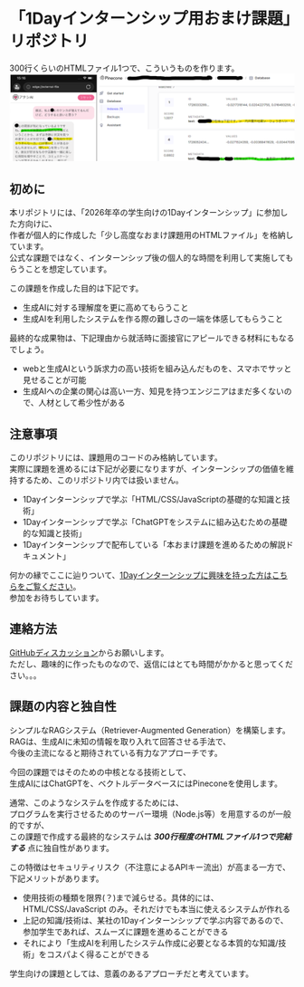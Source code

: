 # 「1Dayインターンシップ用おまけ課題」リポジトリ
300行くらいのHTMLファイル1つで、こういうものを作ります。
![Project Overview](./img/forREADME2.png)

## 初めに
本リポジトリには、「2026年卒の学生向けの1Dayインターンシップ」に参加した方向けに、  
作者が個人的に作成した「少し高度なおまけ課題用のHTMLファイル」を格納しています。  
公式な課題ではなく、インターンシップ後の個人的な時間を利用して実施してもらうことを想定しています。

この課題を作成した目的は下記です。
- 生成AIに対する理解度を更に高めてもらうこと
- 生成AIを利用したシステムを作る際の難しさの一端を体感してもらうこと

最終的な成果物は、下記理由から就活時に面接官にアピールできる材料にもなるでしょう。
- webと生成AIという訴求力の高い技術を組み込んだものを、スマホでサッと見せることが可能
- 生成AIへの企業の関心は高い一方、知見を持つエンジニアはまだ多くないので、人材として希少性がある

## 注意事項
このリポジトリには、課題用のコードのみ格納しています。  
実際に課題を進めるには下記が必要になりますが、インターンシップの価値を維持するため、このリポジトリ内では扱いません。  
- 1Dayインターンシップで学ぶ「HTML/CSS/JavaScriptの基礎的な知識と技術」
- 1Dayインターンシップで学ぶ「ChatGPTをシステムに組み込むための基礎的な知識と技術」
- 1Dayインターンシップで配布している「本おまけ課題を進めるための解説ドキュメント」
  
何かの縁でここに辿りついて、[1Dayインターンシップに興味を持った方はこちらをご覧ください](https://job.mynavi.jp/26/pc/corpinfo/displayInternship/index?optNo=-C7Wa&corpId=66889)。  
参加をお待ちしています。

## 連絡方法
[GitHubディスカッション](https://github.com/Toms-Ito/SimpleRAG/discussions)からお願いします。  
ただし、趣味的に作ったものなので、返信にはとても時間がかかると思ってください。。。

## 課題の内容と独自性
シンプルなRAGシステム（Retriever-Augmented Generation）を構築します。  
RAGは、生成AIに未知の情報を取り入れて回答させる手法で、  
今後の主流になると期待されている有力なアプローチです。  
  
今回の課題ではそのための中核となる技術として、  
生成AIにはChatGPTを、ベクトルデータベースにはPineconeを使用します。  
    
通常、このようなシステムを作成するためには、  
プログラムを実行させるためのサーバー環境（Node.js等）を用意するのが一般的ですが、  
この課題で作成する最終的なシステムは ***300行程度のHTMLファイル1つで完結する*** 点に独自性があります。  
  
この特徴はセキュリティリスク（不注意によるAPIキー流出）が高まる一方で、下記メリットがあります。
- 使用技術の種類を限界(？)まで減らせる。具体的には、HTML/CSS/JavaScript のみ。それだけでも本当に使えるシステムが作れる
- 上記の知識/技術は、某社の1Dayインターンシップで学ぶ内容であるので、参加学生であれば、スムーズに課題を進めることができる
- それにより「生成AIを利用したシステム作成に必要となる本質的な知識/技術」をコスパよく得ることができる
  
学生向けの課題としては、意義のあるアプローチだと考えています。
